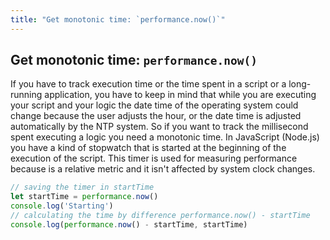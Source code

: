 ```yaml
---
title: "Get monotonic time: `performance.now()`"
---
```


## Get monotonic time: `performance.now()`

If you have to track execution time or the time spent in a script or a long-running application, you have to keep in mind that while you are executing your script and your logic the date time of the operating system could change because the user adjusts the hour, or the date time is adjusted automatically by the NTP system.
So if you want to track the millisecond spent executing a logic you need a monotonic time.
In JavaScript (Node.js) you have a kind of stopwatch that is started at the beginning of the execution of the script.
This timer is used for measuring performance because is a relative metric and it isn't affected by system clock changes.

```javascript
// saving the timer in startTime
let startTime = performance.now()
console.log('Starting')
// calculating the time by difference performance.now() - startTime
console.log(performance.now() - startTime, startTime)
```